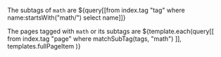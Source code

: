 The subtags of `math` are
${query[[from index.tag "tag" where name:startsWith("math/") select name]]}

The pages tagged with `math` or its subtags are
${template.each(query[[
  from index.tag "page"
  where matchSubTag(tags, "math")
]], templates.fullPageItem
)}
